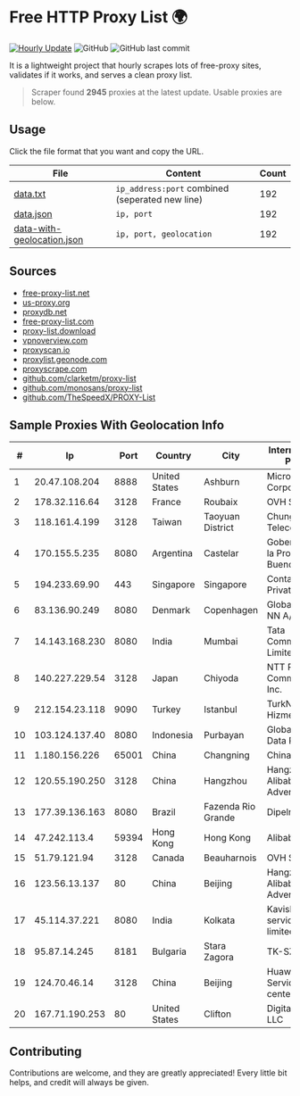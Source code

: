 
# Free HTTP Proxy List 🌍

[![Hourly Update](https://github.com/mertguvencli/http-proxy-list/actions/workflows/main.yml/badge.svg?branch=main)](https://github.com/mertguvencli/http-proxy-list/actions/workflows/main.yml)
![GitHub](https://img.shields.io/github/license/mertguvencli/http-proxy-list)
![GitHub last commit](https://img.shields.io/github/last-commit/mertguvencli/http-proxy-list)

It is a lightweight project that hourly scrapes lots of free-proxy sites, validates if it works, and serves a clean proxy list.


> Scraper found **2945** proxies at the latest update. Usable proxies are below.

## Usage

Click the file format that you want and copy the URL.


|File|Content|Count|
|----|-------|-----|
|[data.txt](https://raw.githubusercontent.com/mertguvencli/http-proxy-list/main/proxy-list/data.txt)|`ip_address:port` combined (seperated new line)|192|
|[data.json](https://raw.githubusercontent.com/mertguvencli/http-proxy-list/main/proxy-list/data.json)|`ip, port`|192|
|[data-with-geolocation.json](https://raw.githubusercontent.com/mertguvencli/http-proxy-list/main/proxy-list/data-with-geolocation.json)|`ip, port, geolocation`|192|

## Sources

* [free-proxy-list.net](https://free-proxy-list.net)
* [us-proxy.org](https://www.us-proxy.org)
* [proxydb.net](http://proxydb.net)
* [free-proxy-list.com](https://free-proxy-list.com/?page=&port=&type%5B%5D=http&type%5B%5D=https&up_time=0&search=Search)
* [proxy-list.download](https://www.proxy-list.download/HTTP)
* [vpnoverview.com](https://vpnoverview.com/privacy/anonymous-browsing/free-proxy-servers)
* [proxyscan.io](https://www.proxyscan.io)
* [proxylist.geonode.com](https://proxylist.geonode.com/api/proxy-list?limit=300&page=1&sort_by=lastChecked&sort_type=desc&protocols=http,https)
* [proxyscrape.com](https://api.proxyscrape.com/v2/?request=displayproxies&protocol=http&timeout=10000&country=all&ssl=all&anonymity=all)
* [github.com/clarketm/proxy-list](https://raw.githubusercontent.com/clarketm/proxy-list/master/proxy-list-raw.txt)
* [github.com/monosans/proxy-list](https://raw.githubusercontent.com/monosans/proxy-list/main/proxies/http.txt)
* [github.com/TheSpeedX/PROXY-List](https://raw.githubusercontent.com/TheSpeedX/PROXY-List/master/http.txt)


## Sample Proxies With Geolocation Info

|#|Ip|Port|Country|City|Internet Service Provider|
|-|--|----|-------|----|-------------------------|
|1|20.47.108.204|8888|United States|Ashburn|Microsoft Corporation|
|2|178.32.116.64|3128|France|Roubaix|OVH SAS|
|3|118.161.4.199|3128|Taiwan|Taoyuan District|Chunghwa Telecom Co., Ltd.|
|4|170.155.5.235|8080|Argentina|Castelar|Gobernacion de la Provincia de Buenos Aires|
|5|194.233.69.90|443|Singapore|Singapore|Contabo Asia Private Limited|
|6|83.136.90.249|8080|Denmark|Copenhagen|GlobalConnect NN A/S|
|7|14.143.168.230|8080|India|Mumbai|Tata Communications Limited|
|8|140.227.229.54|3128|Japan|Chiyoda|NTT PC Communications, Inc.|
|9|212.154.23.118|9090|Turkey|Istanbul|TurkNet Iletisim Hizmetleri|
|10|103.124.137.40|8080|Indonesia|Purbayan|Global Media Data Prima|
|11|1.180.156.226|65001|China|Changning|Chinanet|
|12|120.55.190.250|3128|China|Hangzhou|Hangzhou Alibaba Advertising Co|
|13|177.39.136.163|8080|Brazil|Fazenda Rio Grande|Dipelnet Corbelia|
|14|47.242.113.4|59394|Hong Kong|Hong Kong|Alibaba.com LLC|
|15|51.79.121.94|3128|Canada|Beauharnois|OVH SAS|
|16|123.56.13.137|80|China|Beijing|Hangzhou Alibaba Advertising Co|
|17|45.114.37.221|8080|India|Kolkata|Kavish online services private limited|
|18|95.87.14.245|8181|Bulgaria|Stara Zagora|TK-SZ|
|19|124.70.46.14|3128|China|Beijing|Huawei Cloud Service data center|
|20|167.71.190.253|80|United States|Clifton|DigitalOcean, LLC|



## Contributing

Contributions are welcome, and they are greatly appreciated! Every
little bit helps, and credit will always be given.

